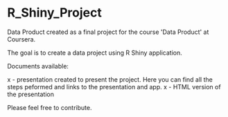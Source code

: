 # R_Shiny_Project

Data Product created as a final project for the course 'Data Product' at Coursera.

The goal is to create a data project using R Shiny application.

Documents available:

x - presentation created to present the project. Here you can find all the steps peformed and links to the presentation and app.
x - HTML version of the presentation

Please feel free to contribute.
